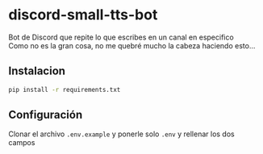 # discord-small-tts-bot
Bot de Discord que repite lo que escribes en un canal en especifico  
Como no es la gran cosa, no me quebré mucho la cabeza haciendo esto...

## Instalacion
```bash
pip install -r requirements.txt
```

## Configuración
Clonar el archivo `.env.example` y ponerle solo `.env` y rellenar los dos campos
